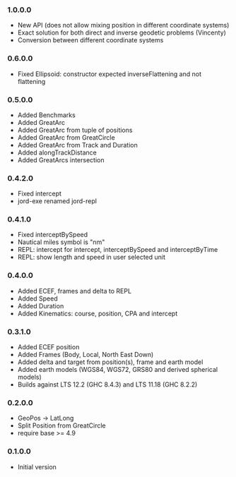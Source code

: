 ### 1.0.0.0

- New API (does not allow mixing position in different coordinate systems)
- Exact solution for both direct and inverse geodetic problems (Vincenty)
- Conversion between different coordinate systems

### 0.6.0.0

- Fixed Ellipsoid: constructor expected inverseFlattening and not flattening

### 0.5.0.0

- Added Benchmarks
- Added GreatArc
- Added GreatArc from tuple of positions
- Added GreatArc from GreatCircle
- Added GreatArc from Track and Duration
- Added alongTrackDistance
- Added GreatArcs intersection

### 0.4.2.0

- Fixed intercept
- jord-exe renamed jord-repl

### 0.4.1.0

- Fixed interceptBySpeed
- Nautical miles symbol is "nm"
- REPL: intercept for intercept, interceptBySpeed and interceptByTime
- REPL: show length and speed in user selected unit

### 0.4.0.0

- Added ECEF, frames and delta to REPL
- Added Speed
- Added Duration
- Added Kinematics: course, position, CPA and intercept

### 0.3.1.0

- Added ECEF position
- Added Frames (Body, Local, North East Down)
- Added delta and target from position(s), frame and earth model
- Added earth models (WGS84, WGS72, GRS80 and derived spherical models)
- Builds against LTS 12.2 (GHC 8.4.3) and LTS 11.18 (GHC 8.2.2)

### 0.2.0.0

- GeoPos -> LatLong
- Split Position from GreatCircle
- require base >= 4.9

### 0.1.0.0

- Initial version
